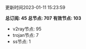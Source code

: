 更新时间2023-01-11 15:23:59

**总订阅: 45**
**总节点: 707**
**有效节点: 103**
- v2ray节点: 95
- trojan节点: 7
- ss节点: 1
